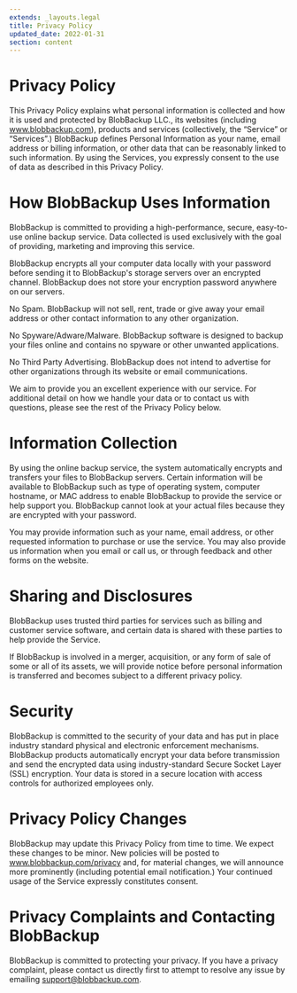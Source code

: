```yaml
---
extends: _layouts.legal
title: Privacy Policy
updated_date: 2022-01-31
section: content
---
```


# Privacy Policy

This Privacy Policy explains what personal information is collected and how it is used and protected by BlobBackup LLC., its websites (including www.blobbackup.com), products and services (collectively, the “Service” or “Services”.) BlobBackup defines Personal Information as your name, email address or billing information, or other data that can be reasonably linked to such information. By using the Services, you expressly consent to the use of data as described in this Privacy Policy.

# How BlobBackup Uses Information

BlobBackup is committed to providing a high-performance, secure, easy-to-use online backup service. Data collected is used exclusively with the goal of providing, marketing and improving this service.

BlobBackup encrypts all your computer data locally with your password before sending it to BlobBackup's storage servers over an encrypted channel. BlobBackup does not store your encryption password anywhere on our servers.

No Spam. BlobBackup will not sell, rent, trade or give away your email address or other contact information to any other organization.

No Spyware/Adware/Malware. BlobBackup software is designed to backup your files online and contains no spyware or other unwanted applications.

No Third Party Advertising. BlobBackup does not intend to advertise for other organizations through its website or email communications.

We aim to provide you an excellent experience with our service. For additional detail on how we handle your data or to contact us with questions, please see the rest of the Privacy Policy below.

# Information Collection

By using the online backup service, the system automatically encrypts and transfers your files to BlobBackup servers. Certain information will be available to BlobBackup such as type of operating system, computer hostname, or MAC address to enable BlobBackup to provide the service or help support you. BlobBackup cannot look at your actual files because they are encrypted with your password.

You may provide information such as your name, email address, or other requested information to purchase or use the service. You may also provide us information when you email or call us, or through feedback and other forms on the website.

# Sharing and Disclosures

BlobBackup uses trusted third parties for services such as billing and customer service software, and certain data is shared with these parties to help provide the Service.

If BlobBackup is involved in a merger, acquisition, or any form of sale of some or all of its assets, we will provide notice before personal information is transferred and becomes subject to a different privacy policy.

# Security

BlobBackup is committed to the security of your data and has put in place industry standard physical and electronic enforcement mechanisms. BlobBackup products automatically encrypt your data before transmission and send the encrypted data using industry-standard Secure Socket Layer (SSL) encryption. Your data is stored in a secure location with access controls for authorized employees only.

# Privacy Policy Changes

BlobBackup may update this Privacy Policy from time to time. We expect these changes to be minor. New policies will be posted to www.blobbackup.com/privacy and, for material changes, we will announce more prominently (including potential email notification.) Your continued usage of the Service expressly constitutes consent.

# Privacy Complaints and Contacting BlobBackup

BlobBackup is committed to protecting your privacy. If you have a privacy complaint, please contact us directly first to attempt to resolve any issue by emailing support@blobbackup.com.